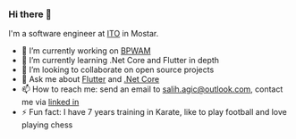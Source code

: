 ### Hi there 👋

I'm a software engineer at [ITO](https://ito.dev/) in Mostar.

- 🔭 I’m currently working on [BPWAM](https://github.com/salihagic/BPWAM)
- 🌱 I’m currently learning .Net Core and Flutter in depth
- 👯 I’m looking to collaborate on open source projects
- 💬 Ask me about [Flutter](https://flutter.dev/) and [.Net Core](https://docs.microsoft.com/en-us/dotnet/)
- 📫 How to reach me: send an email to salih.agic@outlook.com, contact me via [linked in](https://www.linkedin.com/in/salih-agic/)
- ⚡ Fun fact: I have 7 years training in Karate, like to play football and love playing chess
